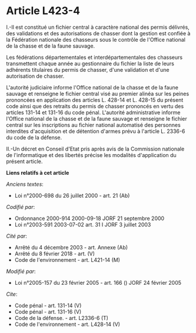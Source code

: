 # Article L423-4

I.-Il est constitué un fichier central à caractère national des permis délivrés, des validations et des autorisations de
chasser dont la gestion est confiée à la Fédération nationale des chasseurs sous le contrôle de l'Office national de la
chasse et de la faune sauvage. 

Les fédérations départementales et interdépartementales des chasseurs transmettent chaque année au gestionnaire du fichier la
liste de leurs adhérents titulaires du permis de chasser, d'une validation et d'une autorisation de chasser. 

L'autorité judiciaire informe l'Office national de la chasse et de la faune sauvage et renseigne le fichier central visé au
premier alinéa sur les peines prononcées en application des articles L. 428-14 et L. 428-15 du présent code ainsi que des
retraits du permis de chasser prononcés en vertu des articles 131-14 et 131-16 du code pénal. L'autorité administrative
informe l'Office national de la chasse et de la faune sauvage et renseigne le fichier central sur les inscriptions au fichier
national automatisé des personnes interdites d'acquisition et de détention d'armes prévu à l'article L. 2336-6 du code de la
défense. 

II.-Un décret en Conseil d'Etat pris après avis de la Commission nationale de l'informatique et des libertés précise les
modalités d'application du présent article.

**Liens relatifs à cet article**

_Anciens textes_:

  - Loi n°2000-698 du 26 juillet 2000 - art. 21 (Ab)

_Codifié par_:

  - Ordonnance 2000-914 2000-09-18 JORF 21 septembre 2000
  - Loi n°2003-591 2003-07-02 art. 31 I JORF 3 juillet 2003

_Cité par_:

  - Arrêté du 4 décembre 2003 - art. Annexe (Ab)
  - Arrêté du 8 février 2018 - art. (V)
  - Code de l'environnement - art. L421-14 (M)

_Modifié par_:

  - Loi n°2005-157 du 23 février 2005 - art. 166 () JORF 24 février 2005

_Cite_:

  - Code pénal - art. 131-14 (V)
  - Code pénal - art. 131-16 (V)
  - Code de la défense. - art. L2336-6 (T)
  - Code de l'environnement - art. L428-14 (V)
